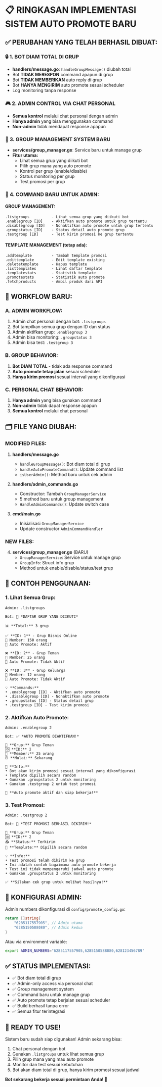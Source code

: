 # 📋 RINGKASAN IMPLEMENTASI SISTEM AUTO PROMOTE BARU

## ✅ **PERUBAHAN YANG TELAH BERHASIL DIBUAT:**

### 🔒 **1. BOT DIAM TOTAL DI GRUP**
- **handlers/message.go**: `handleGroupMessage()` diubah total
- Bot **TIDAK MERESPON** command apapun di grup
- Bot **TIDAK MEMBERIKAN** auto reply di grup
- Bot **HANYA MENGIRIM** auto promote sesuai scheduler
- Log monitoring tanpa response

### 🎮 **2. ADMIN CONTROL VIA CHAT PERSONAL**
- **Semua kontrol** melalui chat personal dengan admin
- **Hanya admin** yang bisa menggunakan command
- **Non-admin** tidak mendapat response apapun

### 👥 **3. GROUP MANAGEMENT SYSTEM BARU**
- **services/group_manager.go**: Service baru untuk manage grup
- **Fitur utama:**
  - Lihat semua grup yang diikuti bot
  - Pilih grup mana yang auto promote
  - Kontrol per grup (enable/disable)
  - Status monitoring per grup
  - Test promosi per grup

### 🎯 **4. COMMAND BARU UNTUK ADMIN:**

#### **GROUP MANAGEMENT:**
```
.listgroups          - Lihat semua grup yang diikuti bot
.enablegroup [ID]    - Aktifkan auto promote untuk grup tertentu
.disablegroup [ID]   - Nonaktifkan auto promote untuk grup tertentu
.groupstatus [ID]    - Status detail auto promote grup
.testgroup [ID]      - Test kirim promosi ke grup tertentu
```

#### **TEMPLATE MANAGEMENT (tetap ada):**
```
.addtemplate         - Tambah template promosi
.edittemplate        - Edit template existing
.deletetemplate      - Hapus template
.listtemplates       - Lihat daftar template
.templatestats       - Statistik template
.promotestats        - Statistik auto promote
.fetchproducts       - Ambil produk dari API
```

## 🔄 **WORKFLOW BARU:**

### **A. ADMIN WORKFLOW:**
1. Admin chat personal dengan bot: `.listgroups`
2. Bot tampilkan semua grup dengan ID dan status
3. Admin aktifkan grup: `.enablegroup 3`
4. Admin bisa monitoring: `.groupstatus 3`
5. Admin bisa test: `.testgroup 3`

### **B. GROUP BEHAVIOR:**
1. **Bot DIAM TOTAL** - tidak ada response command
2. **Auto promote tetap jalan** sesuai scheduler
3. **Hanya kirim promosi** sesuai interval yang dikonfigurasi

### **C. PERSONAL CHAT BEHAVIOR:**
1. **Hanya admin** yang bisa gunakan command
2. **Non-admin** tidak dapat response apapun
3. **Semua kontrol** melalui chat personal

## 🗂️ **FILE YANG DIUBAH:**

### **MODIFIED FILES:**
1. **handlers/message.go**
   - `handleGroupMessage()`: Bot diam total di grup
   - `handleAutoPromoteCommand()`: Update command list
   - `isUserAdmin()`: Method baru untuk cek admin

2. **handlers/admin_commands.go**
   - Constructor: Tambah `GroupManagerService`
   - 5 method baru untuk group management
   - `HandleAdminCommands()`: Update switch case

3. **cmd/main.go**
   - Inisialisasi `GroupManagerService`
   - Update constructor `AdminCommandHandler`

### **NEW FILES:**
4. **services/group_manager.go** (BARU)
   - `GroupManagerService`: Service untuk manage grup
   - `GroupInfo`: Struct info grup
   - Method untuk enable/disable/status/test grup

## 🎯 **CONTOH PENGGUNAAN:**

### **1. Lihat Semua Grup:**
```
Admin: .listgroups

Bot: 👥 *DAFTAR GRUP YANG DIIKUTI*

📊 **Total:** 3 grup

✅ **ID: 1** - Grup Bisnis Online
👥 Member: 150 orang
🤖 Auto Promote: Aktif

❌ **ID: 2** - Grup Teman
👥 Member: 25 orang  
🤖 Auto Promote: Tidak Aktif

❌ **ID: 3** - Grup Keluarga
👥 Member: 12 orang
🤖 Auto Promote: Tidak Aktif

💡 **Commands:**
• .enablegroup [ID] - Aktifkan auto promote
• .disablegroup [ID] - Nonaktifkan auto promote
• .groupstatus [ID] - Status detail grup
• .testgroup [ID] - Test kirim promosi
```

### **2. Aktifkan Auto Promote:**
```
Admin: .enablegroup 2

Bot: ✅ *AUTO PROMOTE DIAKTIFKAN!*

👥 **Grup:** Grup Teman
🆔 **ID:** 2
👤 **Member:** 25 orang
⏰ **Mulai:** Sekarang

🤖 **Info:**
• Bot akan kirim promosi sesuai interval yang dikonfigurasi
• Template dipilih secara random
• Gunakan .groupstatus 2 untuk monitoring
• Gunakan .testgroup 2 untuk test promosi

🎯 **Auto promote aktif dan siap bekerja!**
```

### **3. Test Promosi:**
```
Admin: .testgroup 2

Bot: 🧪 *TEST PROMOSI BERHASIL DIKIRIM!*

👥 **Grup:** Grup Teman
🆔 **ID:** 2
📤 **Status:** Terkirim
🎲 **Template:** Dipilih secara random

💡 **Info:**
• Test promosi telah dikirim ke grup
• Ini adalah contoh bagaimana auto promote bekerja
• Test ini tidak mempengaruhi jadwal auto promote
• Gunakan .groupstatus 2 untuk monitoring

✅ **Silakan cek grup untuk melihat hasilnya!**
```

## 🔧 **KONFIGURASI ADMIN:**

Admin numbers dikonfigurasi di `config/promote_config.go`:
```go
return []string{
    "6285117557905", // Admin utama
    "6285150588080", // Admin kedua
}
```

Atau via environment variable:
```bash
export ADMIN_NUMBERS="6285117557905,6285150588080,628123456789"
```

## ✅ **STATUS IMPLEMENTASI:**

- ✅ Bot diam total di grup
- ✅ Admin-only access via personal chat
- ✅ Group management system
- ✅ Command baru untuk manage grup
- ✅ Auto promote tetap berjalan sesuai scheduler
- ✅ Build berhasil tanpa error
- ✅ Semua fitur terintegrasi

## 🚀 **READY TO USE!**

Sistem baru sudah siap digunakan! Admin sekarang bisa:
1. Chat personal dengan bot
2. Gunakan `.listgroups` untuk lihat semua grup
3. Pilih grup mana yang mau auto promote
4. Monitor dan test sesuai kebutuhan
5. Bot akan diam total di grup, hanya kirim promosi sesuai jadwal

**Bot sekarang bekerja sesuai permintaan Anda! 🎉**